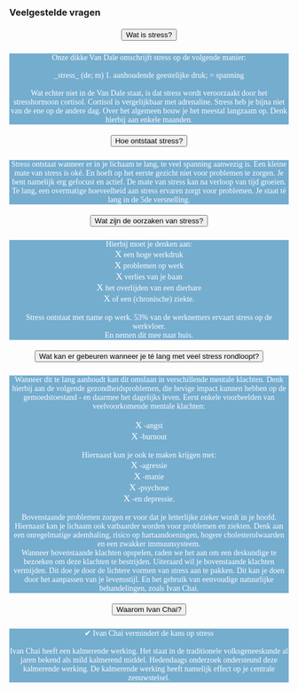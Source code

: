### Veelgestelde vragen
<!--START faq -->
<section id=faq>
<div data-aos="fade-right" class="col-md-12 aos-init aos-animate">
                    <div class="accordion" id="faqAccordion">
                        <div class="card shadow">
                            <div class="card-header" id="heading_1">
                                <h5 style="font-family:papyrus; text-align:center" class="mb-0">
                                    <button class="btn btn-link collapsed" type="button" data-toggle="collapse" data-target="#collapse_1" aria-expanded="false" aria-controls="collapse_1">Wat is stress?</button>
                                </h5>
                            </div>
                            <div id="collapse_1" class="collapse" aria-labelledby="heading_1" data-parent="#faqAccordion" style="">
                                <div class="card-body" style="background-color: #75adcf; color: white">
                                    <p style="font-family:candara; text-align:center">Onze dikke Van Dale omschrijft stress op de volgende manier:<br><br>_stress_ (de; m) 1. aanhoudende geestelijke druk; = spanning<br><br>Wat echter niet in de Van Dale staat, is dat stress wordt veroorzaakt door het stresshormoon cortisol. Cortisol is vergelijkbaar met adrenaline. Stress heb je bijna niet van de ene op de andere dag. Over het algemeen bouw je het meestal langzaam op. Denk hierbij aan enkele maanden.</p>
                                </div>
                            </div>
                        </div>
                        <div class="card shadow">
                            <div class="card-header" id="heading_2">
                                <h5 style="font-family:papyrus; text-align:center" class="mb-0">
                                    <button class="btn btn-link collapsed" type="button" data-toggle="collapse" data-target="#collapse_2" aria-expanded="false" aria-controls="collapse_2">Hoe ontstaat stress?</button>
                                </h5>
                            </div>
                            <div id="collapse_2" class="collapse" aria-labelledby="heading_2" data-parent="#faqAccordion" style="">
                                <div class="card-body" style="background-color: #75adcf; color: white">
                                    <p style="font-family:candara; text-align:center">Stress ontstaat wanneer er in je lichaam te lang, te veel spanning aanwezig is. Een kleine mate van stress is oké. En hoeft op het eerste gezicht niet voor problemen te zorgen. Je bent namelijk erg gefocust en actief. De mate van stress kan na verloop van tijd groeien. Te lang, een overmatige hoeveelheid aan stress ervaren zorgt voor problemen. Je staat té lang in de 5de versnelling.</p>
                                </div>
                            </div>
                        </div>
                        <div class="card shadow">
                            <div class="card-header" id="heading_3">
                                <h5 style="font-family:papyrus; text-align:center" class="mb-0">
                                    <button class="btn btn-link collapsed" type="button" data-toggle="collapse" data-target="#collapse_3" aria-expanded="false" aria-controls="collapse_3">Wat zijn de oorzaken van stress?
                                    </button>
                                </h5>
                            </div>
                            <div id="collapse_3" class="collapse" aria-labelledby="heading_3" data-parent="#faqAccordion" style="">
                                <div class="card-body" style="background-color: #75adcf; color: white">
                                    <p style="font-family:candara; text-align:center">Hierbij moet je denken aan:<br><big>X</big> een hoge werkdruk<br><big>X</big> problemen op werk<br><big>X</big> verlies van je baan<br><big>X</big> het overlijden van een dierbare<br><big>X</big> of een (chronische) ziekte.<br><br>Stress ontstaat met name op werk. 53% van de werknemers ervaart stress op de werkvloer.<br>En nemen dit mee naar huis.</p>
                                </div>
                            </div>
                        </div>
                        <div class="card shadow">
                            <div class="card-header" id="heading_4">
                                <h5 style="font-family:papyrus; text-align:center" class="mb-0">
                                    <button class="btn btn-link collapsed" type="button" data-toggle="collapse" data-target="#collapse_4" aria-expanded="false" aria-controls="collapse_4">Wat kan er gebeuren wanneer je té lang met veel stress rondloopt?
                                    </button>
                                </h5>
                            </div>
                            <div id="collapse_4" class="collapse" aria-labelledby="heading_4" data-parent="#faqAccordion" style="">
                                <div class="card-body" style="background-color: #75adcf; color: white">
                                    <p style="font-family:candara; text-align:center">Wanneer dit te lang aanhoudt kan dit omslaan in verschillende mentale klachten. Denk hierbij aan de volgende gezondheidsproblemen, die hevige impact kunnen hebben op de gemoedstoestand - en daarmee het dagelijks leven. Eerst enkele voorbeelden van veelvoorkomende mentale klachten:<br><br><big>X</big> -angst<br><big>X</big> -burnout<br><br>Hiernaast kun je ook te maken krijgen met:<br><big>X</big> -agressie<br><big>X</big> -manie<br><big>X</big> -psychose<br><big>X</big> -en depressie.<br><br>Bovenstaande problemen zorgen er voor dat je letterlijke zieker wordt in je hoofd. Hiernaast kan je lichaam ook vatbaarder worden voor problemen en ziekten. Denk aan een onregelmatige ademhaling, risico op hartaandoeningen, hogere cholesterolwaarden en een zwakker immuunsysteem.<br>Wanneer bovenstaande klachten opspelen, raden we het aan om een deskundige te bezoeken om deze klachten te bestrijden. Uiteraard wil je bovenstaande klachten vermijden. Dit doe je door de lichtere vormen van stress aan te pakken. Dit kan je doen door het aanpassen van je levensstijl. En het gebruik van eenvoudige natuurlijke behandelingen, zoals Ivan Chai.</p>
                                </div>
                            </div>
                        </div>
                        <div class="card shadow">
                            <div class="card-header" id="heading_5">
                                <h5 style="font-family:papyrus; text-align:center" class="mb-0">
                                    <button class="btn btn-link collapsed" type="button" data-toggle="collapse" data-target="#collapse_5" aria-expanded="false" aria-controls="collapse_5">Waarom Ivan Chai?</button>
                                </h5>
                            </div>
                            <div id="collapse_5" class="collapse" aria-labelledby="heading_5" data-parent="#faqAccordion" style="">
                                <div class="card-body" style="background-color: #75adcf; color: white">
                                    <p style="font-family:candara; text-align:center">✔ Ivan Chai vermindert de kans op stress<br><br>Ivan Chai heeft een kalmerende werking. Het staat in de traditionele volksgeneeskunde al jaren bekend als mild kalmerend middel. Hedendaags onderzoek ondersteund deze kalmerende werking. De kalmerende werking heeft namelijk effect op je centrale zenuwstelsel.
                                    </p>
                                </div>
                            </div>
                        </div>
                    </section>
                <!--END faq -->

